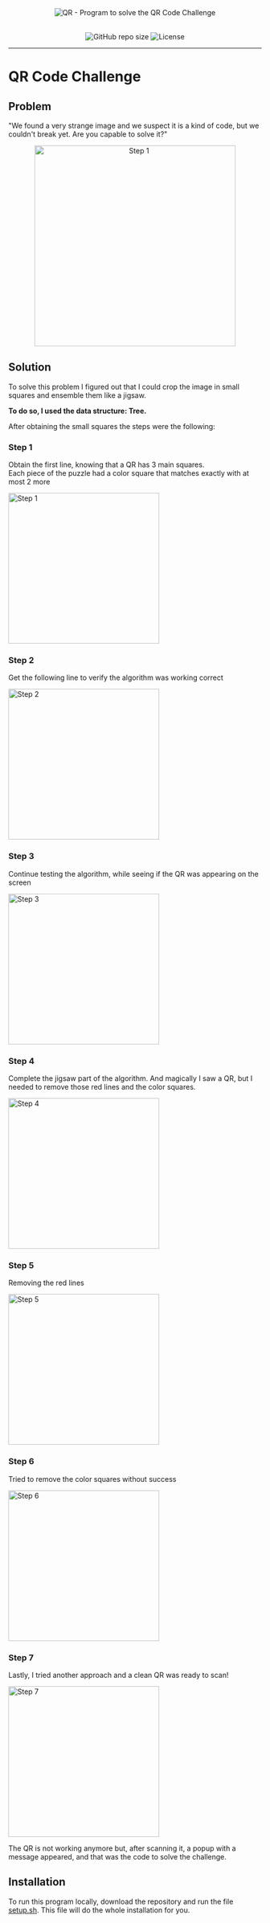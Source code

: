 <div align="center">
  <picture>
    <source media="(prefers-color-scheme: dark)" srcset="media/qr-dark.png">
    <source media="(prefers-color-scheme: light)" srcset="media/qr-light.png">
    <img alt="QR - Program to solve the QR Code Challenge" src="media/qr-dark.png">
  </picture>

  <br />
  <br />

  ![GitHub repo size](https://img.shields.io/github/repo-size/lhbelfanti/qr?style=for-the-badge)
  ![License](https://img.shields.io/github/license/lhbelfanti/qr?style=for-the-badge)
</div>

---

# QR Code Challenge

## Problem

"We found a very strange image and we suspect it is a kind of code, but we couldn't break yet. Are you capable to solve it?"

<p align="center">
    <img width="400" alt="Step 1" src="./src/res/qr.png" />
</p>

## Solution

To solve this problem I figured out that I could crop the image in small squares and ensemble them like a jigsaw.

**To do so, I used the data structure: Tree.**

After obtaining the small squares the steps were the following:

### Step 1
Obtain the first line, knowing that a QR has 3 main squares.</br>
Each piece of the puzzle had a color square that matches exactly with at most 2 more

<img width="300" alt="Step 1" src="./media/steps/step_01.png" />

### Step 2
Get the following line to verify the algorithm was working correct

<img width="300" alt="Step 2" src="./media/steps/step_02.png" />

### Step 3
Continue testing the algorithm, while seeing if the QR was appearing on the screen

<img width="300" alt="Step 3" src="./media/steps/step_03.png" />

### Step 4
Complete the jigsaw part of the algorithm. And magically I saw a QR, but I needed to remove those red lines and the color squares.

<img width="300" alt="Step 4" src="./media/steps/step_04.png" />

### Step 5
Removing the red lines

<img width="300" alt="Step 5" src="./media/steps/step_05.png" />

### Step 6
Tried to remove the color squares without success

<img width="300" alt="Step 6" src="./media/steps/step_06.png" />

### Step 7
Lastly, I tried another approach and a clean QR was ready to scan! 

<img width="300" alt="Step 7" src="./media/steps/step_07.png" />

The QR is not working anymore but, after scanning it, a popup with a message appeared, and that was the code to solve the challenge.

## Installation

To run this program locally, download the repository and run the file [setup.sh](./setup.sh). This file will do the whole installation for you.